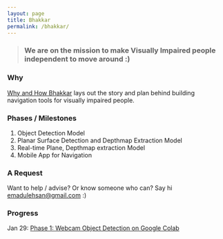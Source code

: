 ```yaml
---
layout: page
title: Bhakkar
permalink: /bhakkar/
---
```


> ### We are on the mission to make Visually Impaired people independent to move around :)

### Why
[Why and How Bhakkar](/p/why-bhakkar) lays out the story and plan behind building navigation tools for visually impaired people.

### Phases / Milestones
1. Object Detection Model
2. Planar Surface Detection and Depthmap Extraction Model
3. Real-time Plane, Depthmap extraction Model
4. Mobile App for Navigation

### A Request
Want to help / advise? Or know someone who can? Say hi <a href="mailto:emadulehsan@gmail.com">emadulehsan@gmail.com</a> :)

### Progress
Jan 29: [Phase 1: Webcam Object Detection on Google Colab](/p/object-detection)